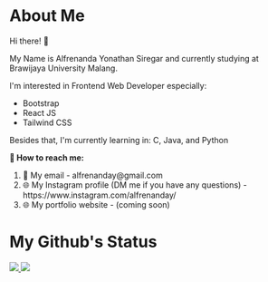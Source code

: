 <h1>About Me</h1>

<div id = "introduce-myself">
  <p>Hi there! 👋</p>
  <p> My Name is Alfrenanda Yonathan Siregar and currently studying at Brawijaya University Malang. </p>
  <p> I'm interested in Frontend Web Developer especially: </p>
  <ul>
   <li>Bootstrap</li>
   <li> React JS </li>
   <li> Tailwind CSS </li>
  </ul>
 <div id = "currently-learning">
   <p> Besides that, I'm currently learning in: C, Java, and Python</p>
 </div>
<div>

<div id = "contact-me">
  <p style = "font-weight: bold">
    🔗 How to reach me:
  </p>
  <ol>
    <li> 📧 My email - alfrenanday@gmail.com </li>
    <li> 🌐 My Instagram profile (DM me if you have any questions) - https://www.instagram.com/alfrenanday/ </li>
    <li> 🌐 My portfolio website - (coming soon) </li>
  </ol>
</div>

 <h1>My Github's Status</h1>
<a href = "https://github.com/anuraghazra/github-readme-stats">
  <img src = "https://github-readme-stats.vercel.app/api?username=yonathansiregar&show_icons=true&theme=tokyonight&line_height=40px" />
</a>

<a href = "https://github.com/anuraghazra/github-readme-stats">
  <img src = "https://github-readme-stats.vercel.app/api/top-langs/?username=yonathansiregar&langs_count=5&theme=tokyonight" />
</a>
